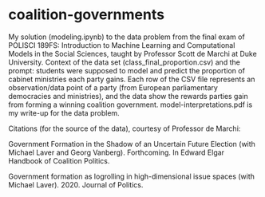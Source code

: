 # coalition-governments
My solution (modeling.ipynb) to the data problem from the final exam of POLISCI 189FS: Introduction to Machine Learning and Computational Models in the Social Sciences, taught by Professor Scott de Marchi at Duke University. Context of the data set (class_final_proportion.csv) and the prompt: students were supposed to model and predict the proportion of cabinet ministries each party gains. Each row of the CSV file represents an observation/data point of a party (from European parliamentary democracies and ministries), and the data show the rewards parties gain from forming a winning coalition government. model-interpretations.pdf is my write-up for the data problem.

Citations (for the source of the data), courtesy of Professor de Marchi: 

Government Formation in the Shadow of an Uncertain Future Election (with Michael Laver and Georg Vanberg). Forthcoming. In Edward Elgar Handbook of Coalition Politics.

Government formation as logrolling in high-dimensional issue spaces (with Michael Laver). 2020. Journal of Politics.
